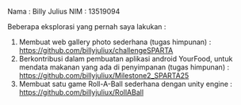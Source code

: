 Nama : Billy Julius
NIM : 13519094

Beberapa eksplorasi yang pernah saya lakukan :
1. Membuat web gallery photo sederhana (tugas himpunan) : https://github.com/billyjuliux/challengeSPARTA
2. Berkontribusi dalam pembuatan aplikasi android YourFood, untuk mendata makanan yang ada di penyimpanan (tugas himpunan) : https://github.com/billyjuliux/Milestone2_SPARTA25
3. Membuat satu game Roll-A-Ball sederhana dengan unity engine : https://github.com/billyjuliux/RollABall
